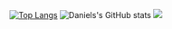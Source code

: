 [![Top Langs](https://github-readme-stats.vercel.app/api/top-langs/?username=DanDWB)](https://github.com/DanDWB/github-readme-stats&theme=radical)
![Daniels's GitHub stats](https://github-readme-stats.vercel.app/api?username=DanDWB&show_icons=true&theme=radical)
![](https://cdn.hackernoon.com/images/ckxz-5-f-75-v-00-z-00-as-638-qw-6-ofc.jpg)
